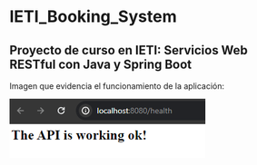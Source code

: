 # IETI_Booking_System
## Proyecto de curso en IETI: Servicios Web RESTful con Java y Spring Boot

Imagen que evidencia el funcionamiento de la aplicación:

![Test](image.png)